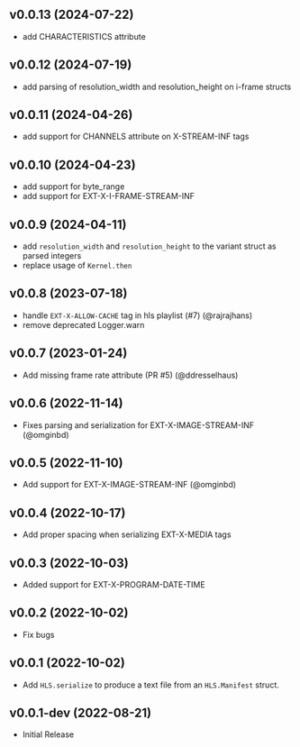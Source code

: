 ## v0.0.13 (2024-07-22)

- add CHARACTERISTICS attribute

## v0.0.12 (2024-07-19)

- add parsing of resolution_width and resolution_height on i-frame structs

## v0.0.11 (2024-04-26)

- add support for CHANNELS attribute on X-STREAM-INF tags

## v0.0.10 (2024-04-23)

- add support for byte_range
- add support for EXT-X-I-FRAME-STREAM-INF

## v0.0.9 (2024-04-11)

- add `resolution_width` and `resolution_height` to the variant struct as parsed integers
- replace usage of `Kernel.then`

## v0.0.8 (2023-07-18)

- handle `EXT-X-ALLOW-CACHE` tag in hls playlist (#7) (@rajrajhans)
- remove deprecated Logger.warn

## v0.0.7 (2023-01-24)

- Add missing frame rate attribute (PR #5) (@ddresselhaus)

## v0.0.6 (2022-11-14)

- Fixes parsing and serialization for EXT-X-IMAGE-STREAM-INF (@omginbd)

## v0.0.5 (2022-11-10)

- Add support for EXT-X-IMAGE-STREAM-INF (@omginbd)

## v0.0.4 (2022-10-17)

- Add proper spacing when serializing EXT-X-MEDIA tags

## v0.0.3 (2022-10-03)

- Added support for EXT-X-PROGRAM-DATE-TIME

## v0.0.2 (2022-10-02)

- Fix bugs

## v0.0.1 (2022-10-02)

- Add `HLS.serialize` to produce a text file from an `HLS.Manifest` struct.

## v0.0.1-dev (2022-08-21)

- Initial Release
